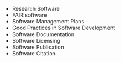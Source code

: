 - Research Software
- FAIR software
- Software Management Plans
- Good Practices in Software Development
- Software Documentation
- Software Licensing
- Software Publication
- Software Citation
